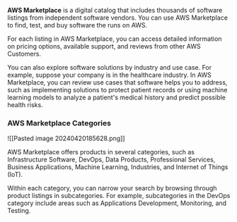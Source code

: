 **AWS Marketplace** is a digital catalog that includes thousands of software listings from independent software vendors. You can use AWS Marketplace to find, test, and buy software the runs on AWS.

For each listing in AWS Marketplace, you can access detailed information on pricing options, available support, and reviews from other AWS Customers.

You can also explore software solutions by industry and use case. For example, suppose your company is in the healthcare industry. In AWS Marketplace, you can review use cases that software helps you to address, such as implementing solutions to protect patient records or using machine learning models to analyze a patient's medical history and predict possible health risks.
### AWS Marketplace Categories

![[Pasted image 20240420185628.png]]

AWS Marketplace offers products in several categories, such as Infrastructure Software, DevOps, Data Products, Professional Services, Business Applications, Machine Learning, Industries, and Internet of Things (IoT).

Within each category, you can narrow your search by browsing through product listings in subcategories. For example, subcategories in the DevOps category include areas such as Applications Development, Monitoring, and Testing.